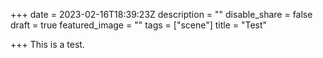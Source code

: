 +++
date = 2023-02-16T18:39:23Z
description = ""
disable_share = false
draft = true
featured_image = ""
tags = ["scene"]
title = "Test"

+++
This is a test.